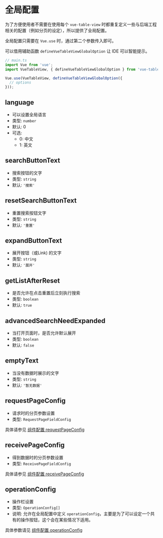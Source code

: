 # 全局配置
为了方便使用者不需要在使用每个 `vue-table-view` 时都重复定义一些与后端工程相关的配置（例如分页的设定），所以提供了全局配置。

全局配置只需要在 `Vue.use` 时，通过第二个参数传入即可。

可以借用辅助函数 `defineVueTableViewGlobalOption` 让 IDE 可以智能提示。

```ts
// main.ts
import Vue from 'vue';
import VueTableView, { defineVueTableViewGlobalOption } from 'vue-table-view';

Vue.use(VueTableView, defineVueTableViewGlobalOption({
  // options
}));
```

## language
- 可以设置全局语言
- 类型: `number`
- 默认: 0
- 可选:
  - 0: 中文
  - 1: 英文

## searchButtonText
- 搜索按钮的文字
- 类型: `string`
- 默认: `'搜索'`

## resetSearchButtonText
- 重置搜索按钮文字
- 类型: `string`
- 默认: `'重置'`

## expandButtonText
- 展开按钮（或Link) 的文字
- 类型: `string`
- 默认: `'展开'`

## getListAfterReset
- 是否允许在点击重置后立刻执行搜索
- 类型: `boolean`
- 默认: `true`

## advancedSearchNeedExpanded
- 当打开页面时，是否允许默认展开
- 类型: `boolean`
- 默认: `false`

## emptyText
- 当没有数据时展示的文字
- 类型: `string`
- 默认: `'暂无数据'`

## requestPageConfig
- 请求时的分页参数设置
- 类型: `RequestPageFieldConfig`

具体请参见 [组件配置 requestPageConfig](component-config.md#requestpageconfig)

## receivePageConfig
- 得到数据时的分页参数设置
- 类型: `ReceivePageFieldConfig`

具体请参见 [组件配置 receivePageConfig](component-config.md#receivepageconfig)

## operationConfig
- 操作栏设置
- 类型: `OperationConfig[]`
- 说明: 允许在全局配置中定义 `operationConfig`，主要是为了可以设定一个共有的操作按钮，这个会在某些情况下适用。

具体参数请见 [组件配置 operationConfig](component-config.md#operationconfig)

